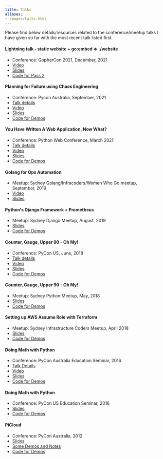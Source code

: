 ```yaml
---
title: Talks
aliases:
- /pages/talks.html
---
```


Please find below details/resources related to the conference/meetup talks I have given so far with the most recent talk listed first.

#### Lightning talk - static website + go:embed => ./website

- Conference: GopherCon 2021, December, 2021
- [Video](https://www.youtube.com/watch?v=XnPHI6cCL7E)
- [Slides](https://github.com/amitsaha/website2bin/tree/main/presentation)
- [Code for Pass 2](https://github.com/amitsaha/website2bin)

#### Planning for Failure using Chaos Engineering

- Conference: Pycon Australia, September, 2021
- [Talk details](https://pretalx.com/pycon-au-2021/talk/QBWRZJ/)
- [Video](https://www.youtube.com/watch?v=NywFpab9iAE)
- [Slides](https://github.com/amitsaha/pycon-au-2021/blob/main/slides.pdf)
- [Code for Demos](https://github.com/amitsaha/pycon-au-2021)


#### You Have Written A Web Application, Now What?

- Conference: Python Web Conference, March 2021
- [Talk details](https://2021.pythonwebconf.com/presentations/you-have-written-a-web-application-now-what)
- [Video](https://t.co/lL1ehzPdjM?amp=1)
- [Slides](https://raw.githubusercontent.com/amitsaha/python-web-conf-2021/main/python-web-conf-2021(2).pdf)
- [Code for Demos](https://github.com/amitsaha/python-web-conf-2021)

#### Golang for Ops Automation 

- Meetup: Sydney Golang/Infracoders/Women Who Go meetup, September, 2019
- [Video](https://youtu.be/5nqO_1yKhZE?t=383)
- [Slides](https://bit.ly/2mJCEnn)

#### Python's Django Framework + Prometheus 

- Meetup: Sydney Django Meetup, August, 2019
- [Slides](https://github.com/amitsaha/python-monitoring-talk/blob/master/slides/Django-monitoring-with-prometheus.pdf)
- [Code for Demos](https://github.com/amitsaha/python-monitoring-talk)

#### Counter, Gauge, Upper 90 - Oh My!

- Conference: PyCon US, June, 2018
- [Talk details](https://us.pycon.org/2018/schedule/presentation/133/)
- [Video](https://www.youtube.com/watch?v=R4kMwckrUlg)
- [Slides](https://github.com/amitsaha/python-monitoring-talk/blob/master/slides/pycon-2018.pdf)
- [Code for Demos](https://github.com/amitsaha/python-monitoring-talk)

#### Counter, Gauge, Upper 90 - Oh My! 

- Meetup: Sydney Python Meetup, May, 2018
- [Slides](https://github.com/amitsaha/python-monitoring-talk/blob/master/slides/sypy.pdf)
- [Code for Demos](https://github.com/amitsaha/python-monitoring-talk)

#### Setting up AWS Assume Role with Terraform 

- Meetup: Sydney Infrastructure Coders Meetup, April 2018
- [Slides](https://github.com/amitsaha/aws-assume-role-demo/blob/master/AWS%20EC2%20Assume%20Role%20with%20Terraform.pdf)
- [Code for Demos](https://github.com/amitsaha/aws-assume-role-demo)


#### Doing Math with Python

- Conference: PyCon Australia Education Seminar, 2016
- [Talk Details](https://2016.pycon-au.org/schedule/83/view_talk?day=friday)
- [Video](https://www.youtube.com/watch?v=XJOt4QQgx0A)
- [Slides](https://github.com/doingmathwithpython/pycon-au-2016/blob/master/slides.pdf)
- [Code for Demos](https://github.com/doingmathwithpython/pycon-au-2016)

#### Doing Math with Python 

- Conference: PyCon US Education Seminar, 2016
- [Slides](https://doingmathwithpython.github.io/pycon-us-2016/#/)
- [Code for Demos](https://github.com/doingmathwithpython/pycon-us-2016)

#### PiCloud 

- Conference: PyCon Australia, 2012
- [Slides](https://github.com/amitsaha/picloud-preso/blob/master/slides.pdf)
- [Some Demos and Notes](https://amitksaha.wordpress.com/2012/08/17/pyconau-2012-talk-on-picloud/)
- [Code for Demos](https://github.com/amitsaha/picloud-preso)
